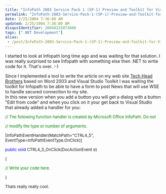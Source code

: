 ```yaml
---
title: "InfoPath 2003 Service Pack 1 (SP-1) Preview and Toolkit for Visual Studio .NET "
permalink: "InfoPath-2003-Service-Pack-1-(SP-1)-Preview-and-Toolkit-for-Visual-Studio-NET-"
date: 2/25/2004 7:36:00 AM
updated: 2/25/2004 7:36:00 AM
disqusIdentifier: 20040225073600
tags: [".NET Development"]
alias:
 - /post/InfoPath-2003-Service-Pack-1-(SP-1)-Preview-and-Toolkit-for-Visual-Studio-NET-.aspx/index.html
---
```

I started to look at Infopath long time ago and was waiting for that solution. I was really surprised to see Infopath with something else then .NET to wrtie code for it. That's over. :-)

Since I implemented a tool to write the article on my web site [Tech Head Brothers](http://www.techheadbrothers.com/) based on Word 2003 and Visual Studio Toolkit I was waiting the toolkit for Infopath to be able to have a form to post News that will use WSE to handle secured connection to my site.<br>In this new version when you add a button you will get a dialog with a button "Edit from code" and when you click on it your get back to Visual Studio that already added a handler for you:
<!-- more -->
<font size="2">


</font><font color="#008000" size="2">// The following function handler is created by Microsoft Office InfoPath. Do not

</font><font size="2">


</font><font color="#008000" size="2">// modify the type or number of arguments.

</font><font size="2">


[InfoPathEventHandler(MatchPath="CTRL4_5", EventType=InfoPathEventType.OnClick)]

</font><font color="#0000ff" size="2">public</font><font size="2"> </font><font color="#0000ff" size="2">void</font><font size="2"> CTRL4_5_OnClick(DocActionEvent e)

{

</font><font color="#008000" size="2">// Write your code here.

</font><font size="2">


}

Thats really really cool.
</font>
